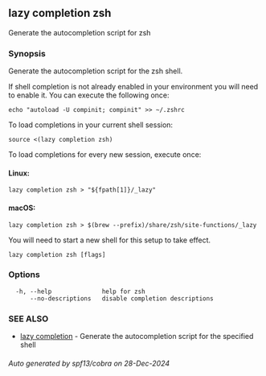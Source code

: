 ## lazy completion zsh

Generate the autocompletion script for zsh

### Synopsis

Generate the autocompletion script for the zsh shell.

If shell completion is not already enabled in your environment you will need
to enable it.  You can execute the following once:

	echo "autoload -U compinit; compinit" >> ~/.zshrc

To load completions in your current shell session:

	source <(lazy completion zsh)

To load completions for every new session, execute once:

#### Linux:

	lazy completion zsh > "${fpath[1]}/_lazy"

#### macOS:

	lazy completion zsh > $(brew --prefix)/share/zsh/site-functions/_lazy

You will need to start a new shell for this setup to take effect.


```
lazy completion zsh [flags]
```

### Options

```
  -h, --help              help for zsh
      --no-descriptions   disable completion descriptions
```

### SEE ALSO

* [lazy completion](lazy_completion.md)	 - Generate the autocompletion script for the specified shell

###### Auto generated by spf13/cobra on 28-Dec-2024
